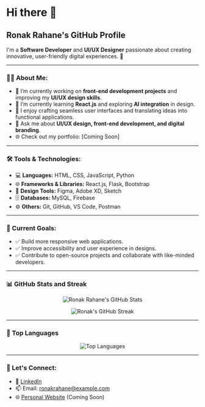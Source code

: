 # Hi there 👋

## Ronak Rahane's GitHub Profile

I'm a **Software Developer** and **UI/UX Designer** passionate about creating innovative, user-friendly digital experiences. 🚀

---

### 👨‍💻 About Me:
- 🔨 I’m currently working on **front-end development projects** and improving my **UI/UX design skills**.
- 🌱 I’m currently learning **React.js** and exploring **AI integration** in design.
- 🎨 I enjoy crafting seamless user interfaces and translating ideas into functional applications.
- 💬 Ask me about **UI/UX design, front-end development, and digital branding**.
- 🌐 Check out my portfolio: [Coming Soon]

---

### 🛠️ Tools & Technologies:
- 💻 **Languages:** HTML, CSS, JavaScript, Python
- 🌐 **Frameworks & Libraries:** React.js, Flask, Bootstrap
- 🎨 **Design Tools:** Figma, Adobe XD, Sketch
- 🗄️ **Databases:** MySQL, Firebase
- ⚙️ **Others:** Git, GitHub, VS Code, Postman

---

### 🚀 Current Goals:
- ✅ Build more responsive web applications.
- ✅ Improve accessibility and user experience in designs.
- ✅ Contribute to open-source projects and collaborate with like-minded developers.

---

### 📊 GitHub Stats and Streak
<p align="center">
  <img src="https://github-readme-stats.vercel.app/api?username=RonakRahane&show_icons=true&theme=radical" alt="Ronak Rahane's GitHub Stats"/>
</p>
<p align="center">
  <img src="https://github-readme-streak-stats.herokuapp.com/?user=RonakRahane&theme=radical" alt="Ronak's GitHub Streak"/>
</p>

---

### 🌟 Top Languages
<p align="center">
  <img src="https://github-readme-stats.vercel.app/api/top-langs/?username=RonakRahane&layout=compact&theme=radical" alt="Top Languages"/>
</p>

---

### 🌟 Let's Connect:
- 💼 [LinkedIn](https://www.linkedin.com/in/ronakrahane)  
- 📫 Email: ronakrahane@example.com  
- 🌐 [Personal Website](https://ronakrahane.dev) (Coming Soon)
